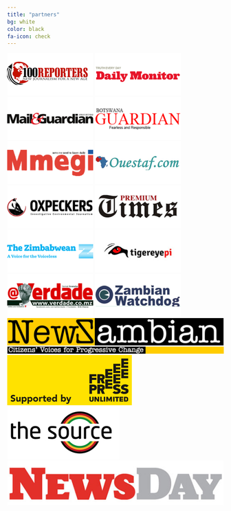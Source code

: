 ```yaml
---
title: "partners"
bg: white
color: black
fa-icon: check
---
```

![](img/100Reporters.png) ![](img/Daily_Monitor.png) ![](img/MandG.png)
![](img/Guardian_Botswana.png) ![](img/mmegi.png) ![](img/Ouestaf.png)
![](img/Oxpeckers.png) ![](img/PremiumTimes.png) ![](img/thezimbawean.png)
![](img/tigereyepi.png) ![](img/Verdade.png) ![](img/zambianwatchdog.png)
![](img/newz.jpg) ![](img/freepress.jpg) ![](img/thesource.jpg)
![](img/newsday.jpg)




